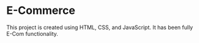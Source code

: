 # E-Commerce
This project is created using HTML, CSS, and JavaScript. It has been fully E-Com functionality.
